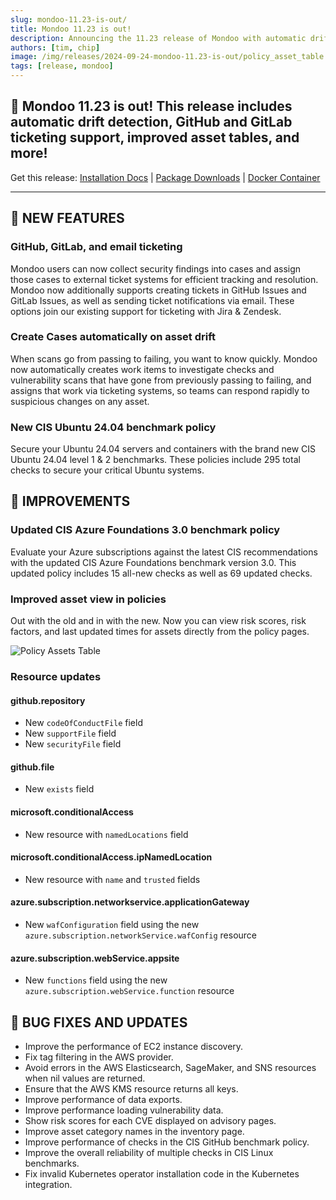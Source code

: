 ```yaml
---
slug: mondoo-11.23-is-out/
title: Mondoo 11.23 is out!
description: Announcing the 11.23 release of Mondoo with automatic drift detection, GitHub and GitLab ticketing support, improved asset tables, and more!
authors: [tim, chip]
image: /img/releases/2024-09-24-mondoo-11.23-is-out/policy_asset_table.png
tags: [release, mondoo]
---
```


## 🥳 Mondoo 11.23 is out! This release includes automatic drift detection, GitHub and GitLab ticketing support, improved asset tables, and more!

Get this release: [Installation Docs](https://mondoo.com/docs/cnspec/) | [Package Downloads](https://releases.mondoo.com/cnspec/) | [Docker Container](https://hub.docker.com/r/mondoo/cnspec)

---

## 🎉 NEW FEATURES

### GitHub, GitLab, and email ticketing

Mondoo users can now collect security findings into cases and assign those cases to external ticket systems for efficient tracking and resolution. Mondoo now additionally supports creating tickets in GitHub Issues and GitLab Issues, as well as sending ticket notifications via email. These options join our existing support for ticketing with Jira & Zendesk.

### Create Cases automatically on asset drift

When scans go from passing to failing, you want to know quickly. Mondoo now automatically creates work items to investigate checks and vulnerability scans that have gone from previously passing to failing, and assigns that work via ticketing systems, so teams can respond rapidly to suspicious changes on any asset.


### New CIS Ubuntu 24.04 benchmark policy

Secure your Ubuntu 24.04 servers and containers with the brand new CIS Ubuntu 24.04 level 1 & 2 benchmarks. These policies include 295 total checks to secure your critical Ubuntu systems.

## 🧹 IMPROVEMENTS

### Updated CIS Azure Foundations 3.0 benchmark policy

Evaluate your Azure subscriptions against the latest CIS recommendations with the updated CIS Azure Foundations benchmark version 3.0. This updated policy includes 15 all-new checks as well as 69 updated checks.

### Improved asset view in policies

Out with the old and in with the new. Now you can view risk scores, risk factors, and last updated times for assets directly from the policy pages.

![Policy Assets Table](/img/releases/2024-09-24-mondoo-11.23-is-out/policy_asset_table.png)

### Resource updates

#### github.repository

- New `codeOfConductFile` field
- New `supportFile` field
- New `securityFile` field

#### github.file

- New `exists` field

#### microsoft.conditionalAccess

- New resource with `namedLocations` field

#### microsoft.conditionalAccess.ipNamedLocation

- New resource with `name` and `trusted` fields

#### azure.subscription.networkservice.applicationGateway

- New `wafConfiguration` field using the new `azure.subscription.networkService.wafConfig` resource

#### azure.subscription.webService.appsite

- New `functions` field using the new `azure.subscription.webService.function` resource

## 🐛 BUG FIXES AND UPDATES

- Improve the performance of EC2 instance discovery.
- Fix tag filtering in the AWS provider.
- Avoid errors in the AWS Elasticsearch, SageMaker, and SNS resources when nil values are returned.
- Ensure that the AWS KMS resource returns all keys.
- Improve performance of data exports.
- Improve performance loading vulnerability data.
- Show risk scores for each CVE displayed on advisory pages.
- Improve asset category names in the inventory page.
- Improve performance of checks in the CIS GitHub benchmark policy.
- Improve the overall reliability of multiple checks in CIS Linux benchmarks.
- Fix invalid Kubernetes operator installation code in the Kubernetes integration.
